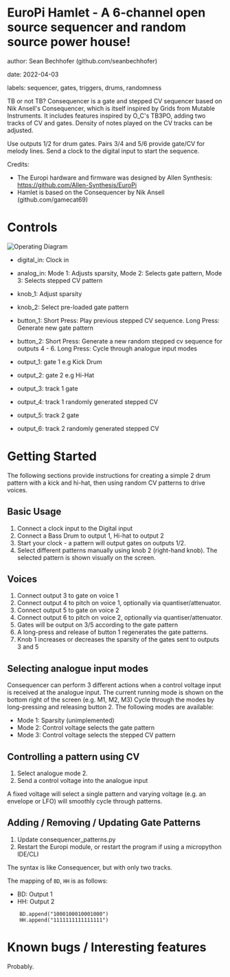 # EuroPi Hamlet - A 6-channel open source sequencer and random source power house!

author: Sean Bechhofer (github.com/seanbechhofer)


date: 2022-04-03

labels: sequencer, gates, triggers, drums, randomness

TB or not TB? Consequencer is a gate and stepped CV sequencer based on
Nik Ansell's Consequencer, which is itself inspired by Grids from
Mutable Instruments. It includes features inspired by O_C's TB3PO,
adding two tracks of CV and gates. Density of notes played on the CV
tracks can be adjusted. 

Use outputs 1/2 for drum gates. Pairs 3/4 and 5/6 provide gate/CV for
melody lines. Send a clock to the digital input to start the sequence.

Credits:
- The Europi hardware and firmware was designed by Allen Synthesis:
https://github.com/Allen-Synthesis/EuroPi
- Hamlet is based on the Consequencer by Nik Ansell (github.com/gamecat69)

# Controls

![Operating Diagram](https://user-images.githubusercontent.com/79809962/154732035-ccc0d8c1-0e4e-4b8c-97e3-ccfa07a4880b.png)

- digital_in: Clock in
- analog_in: Mode 1: Adjusts sparsity, Mode 2: Selects gate pattern, Mode 3: Selects stepped CV pattern

- knob_1: Adjust sparsity
- knob_2: Select pre-loaded gate pattern

- button_1: Short Press: Play previous stepped CV sequence. Long Press: Generate new gate pattern
- button_2: Short Press: Generate a new random stepped cv sequence for outputs 4 - 6. Long Press: Cycle through analogue input modes

- output_1: gate 1 e.g Kick Drum
- output_2: gate 2 e.g Hi-Hat
- output_3: track 1 gate
- output_4: track 1 randomly generated stepped CV 
- output_5: track 2 gate
- output_6: track 2 randomly generated stepped CV

# Getting Started

The following sections provide instructions for creating a simple 2
drum pattern with a kick and hi-hat, then using random CV patterns to
drive voices.

## Basic Usage
1. Connect a clock input to the Digital input
2. Connect a Bass Drum to output 1, Hi-hat to output 2
3. Start your clock - a pattern will output gates on outputs 1/2.
4. Select different patterns manually using knob 2 (right-hand
knob). The selected pattern is shown visually on the screen.

## Voices 
1. Connect output 3 to gate on voice 1
2. Connect output 4 to pitch on voice 1, optionally via quantiser/attenuator.
3. Connect output 5 to gate on voice 2
4. Connect output 6 to pitch on voice 2, optionally via quantiser/attenuator.
5. Gates will be output on 3/5 according to the gate pattern
6. A long-press and release of button 1 regenerates the gate patterns.
7. Knob 1 increases or decreases the sparsity of the gates sent to
   outputs 3 and 5

## Selecting analogue input modes

Consequencer can perform 3 different actions when a control voltage input is received at the analogue input.
The current running mode is shown on the bottom right of the screen (e.g. M1, M2, M3)
Cycle through the modes by long-pressing and releasing button 2. The following modes are available:

- Mode 1: Sparsity (unimplemented)
- Mode 2: Control voltage selects the gate pattern
- Mode 3: Control voltage selects the stepped CV pattern

## Controlling a pattern using CV

1. Select analogue mode 2.
2. Send a control voltage into the analogue input

A fixed voltage will select a single pattern and varying voltage (e.g. an envelope or LFO) will smoothly cycle through patterns.

## Adding / Removing / Updating Gate Patterns

1. Update consequencer_patterns.py
2. Restart the Europi module, or restart the program if using a micropython IDE/CLI

The syntax is like Consequencer, but with only two tracks.

The mapping of `BD`, `HH` is as follows:
- BD: Output 1
- HH: Output 2

```
    BD.append("1000100010001000")
    HH.append("1111111111111111")
```

# Known bugs / Interesting features

Probably. 
